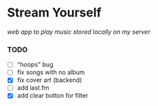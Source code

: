 # Stream Yourself

*web app to play music stored locally on my server*

### TODO

- [ ] "hoops" bug
- [ ] fix songs with no album
- [x] fix cover art (backend)
- [ ] add last.fm
- [x] add clear button for filter
